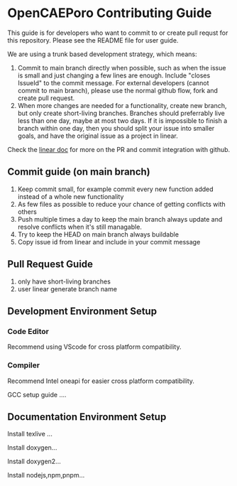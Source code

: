 # OpenCAEPoro Contributing Guide

This guide is for developers who want to commit to or create pull requst for this repository.
Please see the README file for user guide.

We are using a trunk based development strategy, which means:
1. Commit to main branch directly when possible, such as when the issue is small and just changing a few lines are enough. Include "closes IssueId" to the commit message. For external developers (cannot commit to main branch), please use the normal github flow, fork and create pull request.
2. When more changes are needed for a functionality, create new branch, but only create short-living branches. Branches should preferrably live less than one day, maybe at most two days. If it is impossible to finish a branch within one day, then you should split your issue into smaller goals, and have the original issue as a project in linear.

Check the [linear doc](https://linear.app/docs/github?tabs=b5eb539099f9#basics) for more on the PR and commit integration with github.

## Commit guide (on main branch)

1. Keep commit small, for example commit every new function added instead of a whole new functionality 
2. As few files as possible to reduce your chance of getting conflicts with others
3. Push multiple times a day to keep the main branch always update and resolve conflicts when it's still managable.
4. Try to keep the HEAD on main branch always buildable
5. Copy issue id from linear and include in your commit message

## Pull Request Guide

1. only have short-living branches
2. user linear generate branch name

## Development Environment Setup

### Code Editor
Recommend using VScode for cross platform compatibility.

### Compiler
Recommend Intel oneapi for easier cross platform compatibility.

GCC setup guide ....

## Documentation Environment Setup

Install texlive ...

Install doxygen...

Install doxygen2...

Install nodejs,npm,pnpm...